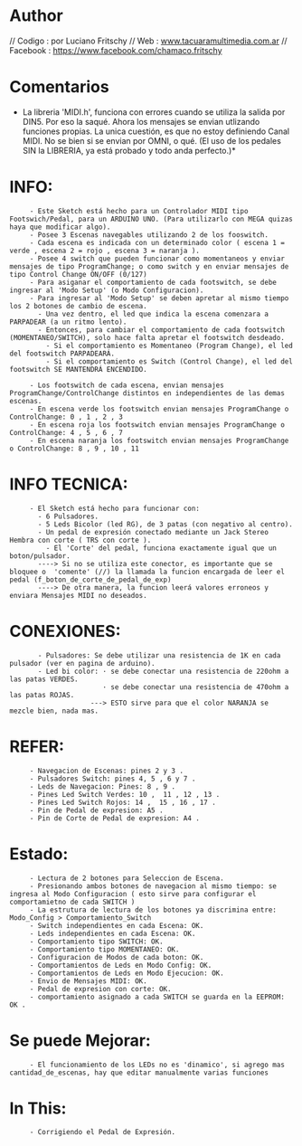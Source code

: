 
 
 #  Author
 
 // Codigo : por Luciano Fritschy
 // Web : www.tacuaramultimedia.com.ar
 // Facebook : https://www.facebook.com/chamaco.fritschy

# Comentarios
* La libreria 'MIDI.h', funciona con errores cuando se utiliza la salida por DIN5. 
 Por eso la saqué. Ahora los mensajes se envian utlizando funciones propias.
 La unica cuestión, es que no estoy definiendo Canal MIDI. No se bien si se envian por OMNI, o qué.
 (El uso de los pedales SIN la LIBRERIA, ya está probado y todo anda perfecto.)*
 
  
 
 #  INFO: 
         - Este Sketch está hecho para un Controlador MIDI tipo Footswich/Pedal, para un ARDUINO UNO. (Para utilizarlo con MEGA quizas haya que modificar algo).
         - Posee 3 Escenas navegables utilizando 2 de los fooswitch.
         - Cada escena es indicada con un determinado color ( escena 1 = verde , escena 2 = rojo , escena 3 = naranja ).
         - Posee 4 switch que pueden funcionar como momentaneos y enviar mensajes de tipo ProgramChange; o como switch y en enviar mensajes de tipo Control Change ON/OFF (0/127) 
         - Para asiganar el comportamiento de cada footswitch, se debe ingresar al 'Modo Setup' (o Modo Configuracion).
         - Para ingresar al 'Modo Setup' se deben apretar al mismo tiempo los 2 botones de cambio de escena.
           - Una vez dentro, el led que indica la escena comenzara a PARPADEAR (a un ritmo lento). 
           - Entonces, para cambiar el comportamiento de cada footswitch (MOMENTANEO/SWITCH), solo hace falta apretar el footswitch desdeado.
             - Si el comportamiento es Momentaneo (Program Change), el led del footswitch PARPADEARÁ.
             - Si el comportamiento es Switch (Control Change), el led del footswitch SE MANTENDRÁ ENCENDIDO.
         
         - Los footswitch de cada escena, envian mensajes ProgramChange/ControlChange distintos en independientes de las demas escenas.       
         - En escena verde los footswitch envian mensajes ProgramChange o ControlChange: 0 , 1 , 2 , 3
         - En escena roja los footswitch envian mensajes ProgramChange o ControlChange: 4 , 5 , 6 , 7
         - En escena naranja los footswitch envian mensajes ProgramChange o ControlChange: 8 , 9 , 10 , 11
         
 
 #  INFO TECNICA: 
         - El Sketch está hecho para funcionar con:
           - 6 Pulsadores.
           - 5 Leds Bicolor (led RG), de 3 patas (con negativo al centro).
           - Un pedal de expresión conectado mediante un Jack Stereo Hembra con corte ( TRS con corte ).
             - El 'Corte' del pedal, funciona exactamente igual que un boton/pulsador.
           ----> Si no se utiliza este conector, es importante que se bloquee o  'comente' (//) la llamada la funcion encargada de leer el pedal (f_boton_de_corte_de_pedal_de_exp)
           ----> De otra manera, la funcion leerá valores erroneos y enviara Mensajes MIDI no deseados.
 
 
 #  CONEXIONES:        
           - Pulsadores: Se debe utilizar una resistencia de 1K en cada pulsador (ver en pagina de arduino).
           - Led bi color: · se debe conectar una resistencia de 220ohm a las patas VERDES. 
                           · se debe conectar una resistencia de 470ohm a las patas ROJAS.
                        ---> ESTO sirve para que el color NARANJA se mezcle bien, nada mas.
        
  
 
 #  REFER:
         - Navegacion de Escenas: pines 2 y 3 . 
         - Pulsadores Switch: pines 4, 5 , 6 y 7 .
         - Leds de Navegacion: Pines: 8 , 9 .
         - Pines Led Switch Verdes: 10 ,  11 , 12 , 13 . 
         - Pines Led Switch Rojos: 14 ,  15 , 16 , 17 .
         - Pin de Pedal de expresion: A5 .
         - Pin de Corte de Pedal de expresion: A4 .
         
  
 
 
 #  Estado:
         - Lectura de 2 botones para Seleccion de Escena.
         - Presionando ambos botones de navegacion al mismo tiempo: se ingresa al Modo Configuracion ( esto sirve para configurar el comportamietno de cada SWITCH )
         - La estrutura de lectura de los botones ya discrimina entre: Modo_Config > Comportamiento_Switch
         - Switch independientes en cada Escena: OK.
         - Leds independientes en cada Escena: OK.
         - Comportamiento tipo SWITCH: OK.
         - Comportamiento tipo MOMENTANEO: OK.
         - Configuracion de Modos de cada boton: OK.
         - Comportamientos de Leds en Modo Config: OK.
         - Comportamientos de Leds en Modo Ejecucion: OK.
         - Envio de Mensajes MIDI: OK.
         - Pedal de expresion con corte: OK.
         - comportamiento asignado a cada SWITCH se guarda en la EEPROM: OK .
  
 
 
 #  Se puede Mejorar:  
         - El funcionamiento de los LEDs no es 'dinamico', si agrego mas cantidad_de_escenas, hay que editar manualmente varias funciones
  
  
 
 
 #  In This:
         - Corrigiendo el Pedal de Expresión. 
         
         
         
 
